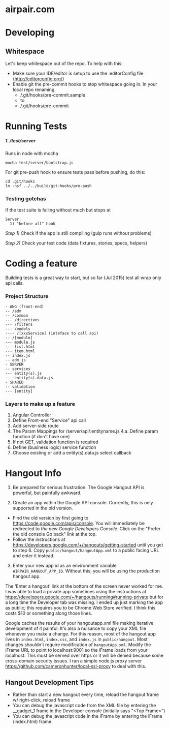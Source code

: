 airpair.com
===========


Developing
==========

Whitespace
----------
Let's keep whitespace out of the repo. To help with this:

 - Make sure your IDE/editor is setup to use the .editorConfig file (http://editorconfig.org/)
 - Enable git the pre-commit hooks to stop whitespace going in. In your local repo renaming
   - /.git/hooks/pre-commit.sample
   - to
   - /.git/hooks/pre-commit


Running Tests
=============

##### 1. /test/server

Runs in node with mocha

    mocha test/server/bootstrap.js

For git pre-push hook to ensure tests pass before pushing, do this:

    cd .git/hooks
    ln -nsf ../../build/git-hooks/pre-push

### Testing gotchas

If the test suite is failing without much but stops at

    Server: 
      1) "before all" hook

*Step 1)* Check if the app is still compiling (gulp runs without problems)

*Step 2)* Check your test code (data fixtures, stories, specs, helpers)


Coding a feature
=============

Building tests is a great way to start, but so far (Jul 2015) test all wrap only
api calls.

### Project Structure

    - ANG (front-end)
    -- /adm
    -- /common
    --- /directives
    --- /filters
    --- /models
    ---- /[xxxService] (inteface to call api)
    -- /[module]
    --- module.js
    --- list.html
    --- item.html
    -- index.js
    -- adm.js
    - SERVER
    -- services
    --- entity(s).js
    --- entity(s).data.js
    - SHARED
    -- validation
    --- [entity]

### Layers to make up a feature

   1. Angular Controller
   2. Define Front-end "Service" api call
   3. Add server-side route
   4. The Param Mappings for /server/api/:entityname.js
      4.a. Define param function (if don't have one)
   5. If not GET, validation function is required
   6. Define (business logic) service function
   7. Choose existing or add a entity(s).data.js select callback
   

Hangout Info
============

1. Be prepared for serious frustration. The Google Hangout API is powerful, but painfully awkward.

2. Create an app within the Google API console. Currently, this is only supported in the old version.
  * Find the old version by first going to https://code.google.com/apis/console. You will immediately be redirected to *the new Google Developers Console*. Click on the "Prefer the old console Go back" link at the top.
  * Follow the instructions at https://developers.google.com/+/hangouts/getting-started until you get to step 6. Copy `public/hangout/hangoutApp.xml` to a public facing URL and enter it instead.
3. Enter your new app id as an environment variable `AIRPAIR_HANGOUT_APP_ID`. Without this, you will be using the production hangout app.

The 'Enter a hangout' link at the bottom of the screen never worked for me. I was able to load a private app sometimes using the instructions at https://developers.google.com/+/hangouts/running#running-private but for a long time the Developer tab was missing. I ended up just marking the app as public; this requires you to be Chrome Web Store verified. I think this costs $10 or something along those lines.

Google caches the results of your hangoutapp.xml file making iterative development of it painful. It's also a nuisance to copy your XML file whenever you make a change. For this reason, most of the hangout app lives in `index.html`, `index.css`, and `index.js` in `public/hangout`. Most changes shouldn't require modification of `hangoutApp.xml`. Modify the iFrame URL to point to localhost:9001 so the iFrame loads from your localhost. This must be served over https or it will be denied because some cross-domain security issues. I ran a simple node.js proxy server https://github.com/cameronhunter/local-ssl-proxy to deal with this.

## Hangout Development Tips

* Rather than start a new hangout every time, reload the hangout frame w/ right-click, reload frame
* You can debug the javascript code from the XML file by entering the __gadget_1 frame in the Developer console (initially says "\<Top Frame\>")
* You can debug the javascript code in the iFrame by entering the iFrame (index.html) frame.
